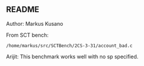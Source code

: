 ## README
Author: Markus Kusano

From SCT bench:

    /home/markus/src/SCTBench/2CS-3-31/account_bad.c


Arijit:
 This benchmark works well with no sp specified.
